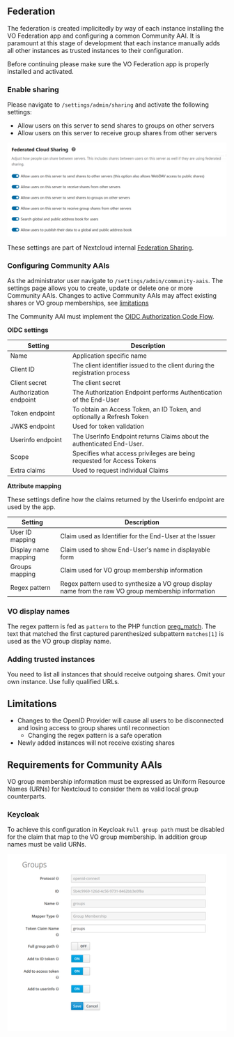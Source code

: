 ## Federation

The federation is created implicitedly by way of each instance installing the VO Federation app and configuring a common Community AAI. It is paramount at this stage of development that each instance manually adds all other instances as trusted instances to their configuration.

Before continuing please make sure the VO Federation app is properly installed and activated.

### Enable sharing

Please navigate to `/settings/admin/sharing` and activate the following settings:

* Allow users on this server to send shares to groups on other servers
* Allow users on this server to receive group shares from other servers

![Configuring Federation Sharing](images/settings-admin-federated-cloud-sharing.png)

These settings are part of Nextcloud internal [Federation Sharing](https://docs.nextcloud.com/server/latest/admin_manual/configuration_files/federated_cloud_sharing_configuration.htm).
	
### Configuring Community AAIs

As the administrator user navigate to `/settings/admin/community-aais`. The settings page allows you to create, update or delete one or more Community AAIs. Changes to active Community AAIs may affect existing shares or VO group memberships, see [limitations](#Limitations)

The Community AAI must implement the [OIDC Authorization Code Flow](https://openid.net/specs/openid-connect-core-1_0.html#CodeFlowAuth).

**OIDC settings**

| Setting | Description |
| ------- | ----------- |
| Name | Application specific name |
| Client ID | The client identifier issued to the client during the registration process |
| Client secret | The client secret |
| Authorization endpoint | The Authorization Endpoint performs Authentication of the End-User  |
| Token endpoint | To obtain an Access Token, an ID Token, and optionally a Refresh Token |
| JWKS endpoint | Used for token validation |
| Userinfo endpoint | The UserInfo Endpoint returns Claims about the authenticated End-User. |
| Scope | Specifies what access privileges are being requested for Access Tokens |
| Extra claims | Used to request individual Claims |

**Attribute mapping**

These settings define how the claims returned by the Userinfo endpoint are used by the app.

| Setting | Description |
| ------- | ----------- |
| User ID mapping | Claim used as Identifier for the End-User at the Issuer |
| Display name mapping | Claim used to show End-User's name in displayable form |
| Groups mapping | Claim used for VO group membership information |
| Regex pattern | Regex pattern used to synthesize a VO group display name from the raw VO group membership information |

### VO display names

The regex pattern is fed as `pattern` to the PHP function [preg_match](https://www.php.net/manual/en/function.preg-match.php). The text that matched the first captured parenthesized subpattern `matches[1]` is used as the VO group display name.

### Adding trusted instances

You need to list all instances that should receive outgoing shares. Omit your own instance. Use fully qualified URLs.

## Limitations

* Changes to the OpenID Provider will cause all users to be disconnected and losing access to group shares until reconnection
  * Changing the regex pattern is a safe operation
* Newly added instances will not receive existing shares

## Requirements for Community AAIs

VO group membership information must be expressed as Uniform Resource Names (URNs) for Nextcloud to consider them as valid local group counterparts.

### Keycloak

To achieve this configuration in Keycloak `Full group path` must be disabled for the claim that map to the VO group membership. In addition group names must be valid URNs.

![Keycloak group membership mapping](images/aai-keycloak-group-membership-mapping.png)



